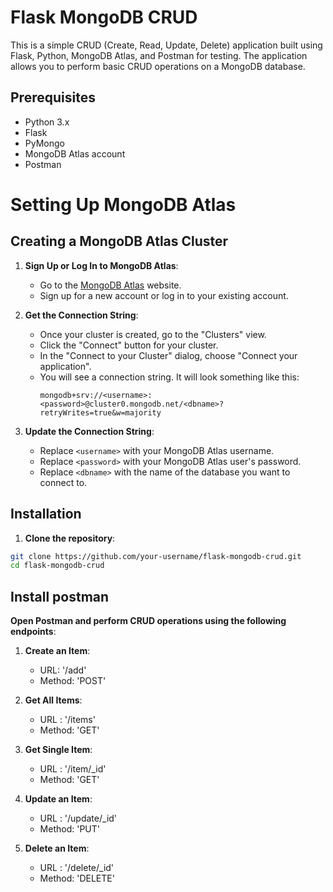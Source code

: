# Flask MongoDB CRUD

This is a simple CRUD (Create, Read, Update, Delete) application built using Flask, Python, MongoDB Atlas, and Postman for testing. The application allows you to perform basic CRUD operations on a MongoDB database.

## Prerequisites

- Python 3.x
- Flask
- PyMongo
- MongoDB Atlas account
- Postman


# Setting Up MongoDB Atlas

## Creating a MongoDB Atlas Cluster

1. **Sign Up or Log In to MongoDB Atlas**:
   - Go to the [MongoDB Atlas](https://www.mongodb.com/cloud/atlas) website.
   - Sign up for a new account or log in to your existing account.

3. **Get the Connection String**:
   - Once your cluster is created, go to the "Clusters" view.
   - Click the "Connect" button for your cluster.
   - In the "Connect to your Cluster" dialog, choose "Connect your application".
   - You will see a connection string. It will look something like this:
     ```
     mongodb+srv://<username>:<password>@cluster0.mongodb.net/<dbname>?retryWrites=true&w=majority
     ```

4. **Update the Connection String**:
   - Replace `<username>` with your MongoDB Atlas username.
   - Replace `<password>` with your MongoDB Atlas user's password.
   - Replace `<dbname>` with the name of the database you want to connect to.

## Installation

1. **Clone the repository**:

```bash
git clone https://github.com/your-username/flask-mongodb-crud.git
cd flask-mongodb-crud
```
## Install postman

**Open Postman and perform CRUD operations using the following endpoints**:

   1. **Create an Item**:
      - URL: '/add'
      - Method: 'POST'

   2. **Get All Items**:
      - URL : '/items'
      - Method: 'GET'

   3. **Get Single Item**:
      - URL : '/item/_id'
      - Method: 'GET'

   4. **Update an Item**:
      - URL : '/update/_id'
      - Method: 'PUT'

   5. **Delete an Item**:
      - URL : '/delete/_id'
      - Method: 'DELETE'
   



